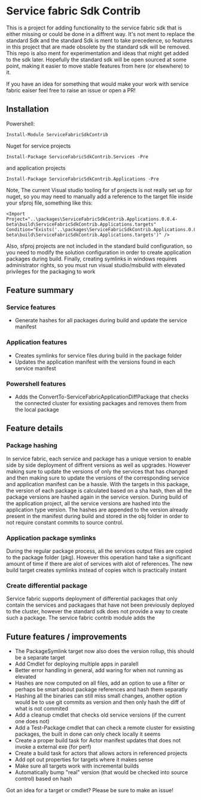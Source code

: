 # Service fabric Sdk Contrib

This is a project for adding functionality to the service fabric sdk that is either missing or could be done in a diffrent way. It's not
ment to replace the standard Sdk and the standard Sdk is ment to take precedence, so features in this project that are made obsolete by
the standard sdk will be removed. This repo is also ment for experimentation and ideas that might get added to the sdk later. Hopefully 
the standard sdk will be open sourced at some point, making it easier to move stable features from here (or elsewhere) to it.

If you have an idea for something that would make your work with service fabric eaiser feel free to raise an issue or open a PR!

## Installation
Powershell:
    
    Install-Module ServiceFabricSdkContrib

Nuget for service projects

    Install-Package ServiceFabricSdkContrib.Services -Pre 
    
and application projects
	
	Install-Package ServiceFabricSdkContrib.Applications -Pre 

Note, The current Visual studio tooling for sf projects is not really set up for nuget, so you may need to manually add a reference to the target file inside your sfproj file, something like this:

    <Import Project="..\packages\ServiceFabricSdkContrib.Applications.0.0.4-beta\build\ServiceFabricSdkContrib.Applications.targets" Condition="Exists('..\packages\ServiceFabricSdkContrib.Applications.0.0.4-beta\build\ServiceFabricSdkContrib.Applications.targets')" />

Also, sfproj projects are not included in the standard build configuration, so you need to modify the solution configuration in order to create application packages during build.
Finally, creating symlinks in windows requires administrator rights, so you must run visual studio/msbuild with elevated privileges for the packaging to work

## Feature summary

### Service features
* Generate hashes for all packages during build and update the service manifest

### Application features
* Creates symlinks for service files during build in the package folder
* Updates the application manifest with the versions found in each service manifest

### Powershell features
* Adds the ConvertTo-ServiceFabricApplicationDiffPackage that checks the connected cluster for exsisting packages and removes them from the local package

## Feature details

### Package hashing

In service fabric, each service and package has a unique version to enable side by side deployment of diffrent versions as well as upgrades. However making sure to update
the versions of only the services that has changed and then making sure to update the versions of the corresponding service and application manifest can be a hassle. With the 
targets in this package, the version of each package is calculated based on a sha hash, then all the package versions are hashed again in the service version. During build of the application project, 
all the service versions are hashed into the application type version. The hashes are appended to the version already present in the manifest during 
build and stored in the obj folder in order to not require constant commits to source control. 

### Application package symlinks

During the regular package process, all the services output files are copied to the package folder (pkg). However this operation hand take a significant amount of time 
if there are alot of services with alot of references. The new build target creates symlinks instead of copies witch is practically instant

### Create differential package

Service fabric supports deployment of differential packages that only contain the services and packagaes that have not been previously deployed to the cluster, however the standard
sdk does not provide a way to create such a package. The service fabric contrib module adds the 

## Future features / improvements

* The PackageSymlink target now also does the version rollup, this should be a separate target
* Add Cmdlet for deploying multiple apps in paralell
* Better error handling in general, add waring for when not running as elevated
* Hashes are now computed on all files, add an option to use a filter or perhaps be smart about package references and hash them separatly 
* Hashing all the binaries can still miss small changes, another option would be to use git commits as version and then only hash the diff of what is not commited
* Add a cleanup cmdlet that checks old service versions (if the current one does not)
* Add a Test-Package cmdlet that can check a remote cluster for exsisting packages, the built in done can only check locally it seems
* Create a proper build task for Actor manifest updates that does not invoke a external exe (for perf)
* Create a build task for actors that allows actors in referenced projects
* Add opt out properties for targets where it makes sense
* Make sure all targets work with incremental builds
* Automatically bump "real" version (that would be checked into source control) based on hash

Got an idea for a target or cmdlet? Please be sure to make an issue!
